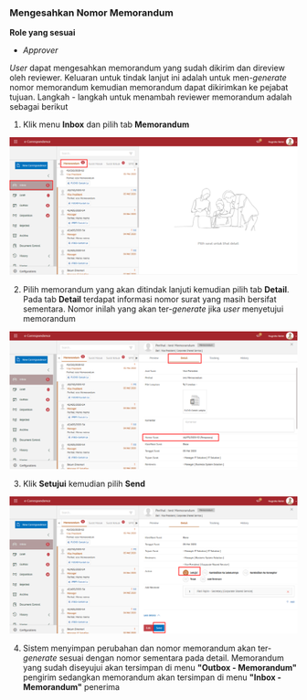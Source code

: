 ### Mengesahkan Nomor Memorandum

**Role yang sesuai**

- *Approver*

*User* dapat mengesahkan memorandum yang sudah dikirim dan direview oleh reviewer. Keluaran untuk tindak lanjut ini adalah untuk men-*generate* nomor memorandum kemudian memorandum dapat dikirimkan ke pejabat tujuan. Langkah - langkah untuk menambah reviewer memorandum adalah sebagai berikut

1. Klik menu **Inbox** dan pilih tab **Memorandum**

![gambar](SC_Memorandum/MM52.png)

2. Pilih memorandum yang akan ditindak lanjuti kemudian pilih tab **Detail**. Pada tab **Detail** terdapat informasi nomor surat yang masih bersifat sementara. Nomor inilah yang akan ter-*generate* jika *user* menyetujui memorandum

![gambar](SC_Memorandum/MM53.png)

3. Klik **Setujui** kemudian pilih **Send**

![gambar](SC_Memorandum/MM54.png)

4. Sistem menyimpan perubahan dan nomor memorandum akan ter-*generate* sesuai dengan nomor sementara pada detail. Memorandum yang sudah diseyujui akan tersimpan di menu **"Outbox - Memorandum"** pengirim sedangkan memorandum akan tersimpan di menu **"Inbox - Memorandum"** penerima
